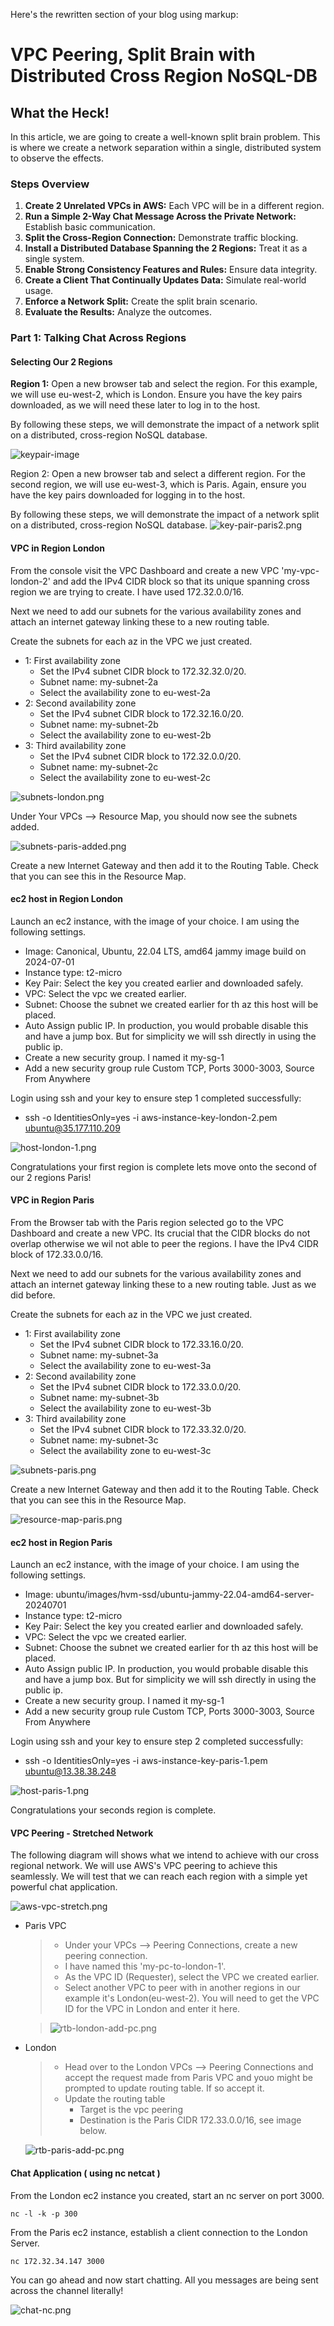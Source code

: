 Here's the rewritten section of your blog using markup:

# VPC Peering, Split Brain with Distributed Cross Region NoSQL-DB

## What the Heck!

In this article, we are going to create a well-known split brain problem. This is where we create a network separation within a single, distributed system to observe the effects.

### Steps Overview

1. **Create 2 Unrelated VPCs in AWS:** Each VPC will be in a different region.
2. **Run a Simple 2-Way Chat Message Across the Private Network:** Establish basic communication.
3. **Split the Cross-Region Connection:** Demonstrate traffic blocking.
4. **Install a Distributed Database Spanning the 2 Regions:** Treat it as a single system.
5. **Enable Strong Consistency Features and Rules:** Ensure data integrity.
6. **Create a Client That Continually Updates Data:** Simulate real-world usage.
7. **Enforce a Network Split:** Create the split brain scenario.
8. **Evaluate the Results:** Analyze the outcomes.

### Part 1: Talking Chat Across Regions

#### Selecting Our 2 Regions

**Region 1:**
Open a new browser tab and select the region. For this example, we will use eu-west-2, which is London. Ensure you have the key pairs downloaded, as we will need these later to log in to the host.

By following these steps, we will demonstrate the impact of a network split on a distributed, cross-region NoSQL database.

![keypair-image](keypair-image.png)

Region 2:
Open a new browser tab and select a different region. For the second region, we will use eu-west-3, which is Paris. Again, ensure you have the key pairs downloaded for logging in to the host.

By following these steps, we will demonstrate the impact of a network split on a distributed, cross-region NoSQL database.
![key-pair-paris2.png](key-pair-paris2.png)

#### VPC in Region London

From the console visit the VPC Dashboard and create a new VPC 'my-vpc-london-2' and add the IPv4 CIDR block so that its unique spanning cross region we are trying to create. I have used 172.32.0.0/16.

Next we need to add our subnets for the various availability zones and attach an internet gateway linking these to a new routing table.

Create the subnets for each az in the VPC we just created.
- 1: First availability zone
   - Set the IPv4 subnet CIDR block to 172.32.32.0/20. 
   - Subnet name: my-subnet-2a
   - Select the availability zone to eu-west-2a
- 2: Second availability zone
    - Set the IPv4 subnet CIDR block to 172.32.16.0/20.
    - Subnet name: my-subnet-2b
    - Select the availability zone to eu-west-2b
- 3: Third availability zone
    - Set the IPv4 subnet CIDR block to 172.32.0.0/20.
    - Subnet name: my-subnet-2c
    - Select the availability zone to eu-west-2c

![subnets-london.png](subnets-london.png)

Under Your VPCs --> Resource Map, you should now see the subnets added.

![subnets-paris-added.png](subnets-paris-added.png)

Create a new Internet Gateway and then add it to the Routing Table. Check that you can see this in the Resource Map.

#### ec2 host in Region London

Launch an ec2 instance, with the image of your choice. I am using the following settings.
- Image: Canonical, Ubuntu, 22.04 LTS, amd64 jammy image build on 2024-07-01
- Instance type: t2-micro
- Key Pair: Select the key you created earlier and downloaded safely.
- VPC: Select the vpc we created earlier.
- Subnet: Choose the subnet we created earlier for th az this host will be placed.
- Auto Assign public IP. In production, you would probable disable this and have a jump box. But for simplicity we will ssh directly in using the public ip.
- Create a new security group. I named it my-sg-1
- Add a new security group rule Custom TCP, Ports 3000-3003, Source From Anywhere

Login using ssh and your key to ensure step 1 completed successfully:
- ssh -o IdentitiesOnly=yes -i aws-instance-key-london-2.pem ubuntu@35.177.110.209

![host-london-1.png](host-london-1.png)

Congratulations your first region is complete lets move onto the second of our 2 regions Paris!

#### VPC in Region Paris

From the Browser tab with the Paris region selected go to the VPC Dashboard and create a new VPC. Its crucial that the CIDR blocks do not overlap otherwise we wil not able to peer the regions. I have the IPv4 CIDR block of 172.33.0.0/16.

Next we need to add our subnets for the various availability zones and attach an internet gateway linking these to a new routing table. Just as we did before.

Create the subnets for each az in the VPC we just created.
- 1: First availability zone
  - Set the IPv4 subnet CIDR block to 172.33.16.0/20.
  - Subnet name: my-subnet-3a
  - Select the availability zone to eu-west-3a
- 2: Second availability zone
  - Set the IPv4 subnet CIDR block to 172.33.0.0/20.
  - Subnet name: my-subnet-3b
  - Select the availability zone to eu-west-3b
- 3: Third availability zone
  - Set the IPv4 subnet CIDR block to 172.33.32.0/20.
  - Subnet name: my-subnet-3c
  - Select the availability zone to eu-west-3c
  
![subnets-paris.png](subnets-paris.png)

Create a new Internet Gateway and then add it to the Routing Table. Check that you can see this in the Resource Map.

![resource-map-paris.png](resource-map-paris.png)

#### ec2 host in Region Paris

Launch an ec2 instance, with the image of your choice. I am using the following settings.
- Image: ubuntu/images/hvm-ssd/ubuntu-jammy-22.04-amd64-server-20240701
- Instance type: t2-micro
- Key Pair: Select the key you created earlier and downloaded safely.
- VPC: Select the vpc we created earlier.
- Subnet: Choose the subnet we created earlier for th az this host will be placed.
- Auto Assign public IP. In production, you would probable disable this and have a jump box. But for simplicity we will ssh directly in using the public ip.
- Create a new security group. I named it my-sg-1
- Add a new security group rule Custom TCP, Ports 3000-3003, Source From Anywhere


Login using ssh and your key to ensure step 2 completed successfully:
- ssh -o IdentitiesOnly=yes -i aws-instance-key-paris-1.pem ubuntu@13.38.38.248

![host-paris-1.png](host-paris-1.png)

Congratulations your seconds region is complete. 

#### VPC Peering - Stretched Network

The following diagram will shows what we intend to achieve with our cross regional network. We will use AWS's VPC peering to achieve this seamlessly. We will test that we can reach each region with a simple yet powerful chat application.

![aws-vpc-stretch.png](aws-vpc-stretch.png)

- Paris VPC

  > - Under your VPCs --> Peering Connections, create a new peering connection. 
  > - I have named this 'my-pc-to-london-1'. 
  > - As the VPC ID (Requester), select the VPC we created earlier. 
  > - Select another VPC to peer with in another regions in our example it's London(eu-west-2). You will need to get the VPC ID for the VPC in London and enter it here.

  > ![rtb-london-add-pc.png](rtb-london-add-pc.png)
- London
  > - Head over to the London VPCs --> Peering Connections and accept the request made from Paris VPC and youo might be prompted to update routing table. If so accept it. 
  > - Update the routing table
  >   - Target is the vpc peering
  >   - Destination is the Paris CIDR 172.33.0.0/16, see image below.
  
  ![rtb-paris-add-pc.png](rtb-paris-add-pc.png)


#### Chat Application ( using nc netcat )

From the London ec2 instance you created, start an nc server on port 3000.

<code>nc -l -k -p 300</code>

From the Paris ec2 instance, establish a client connection to the London Server.

<code>nc 172.32.34.147 3000</code>

You can go ahead and now start chatting. All you messages are being sent across the channel literally!

![chat-nc.png](chat-nc.png)








